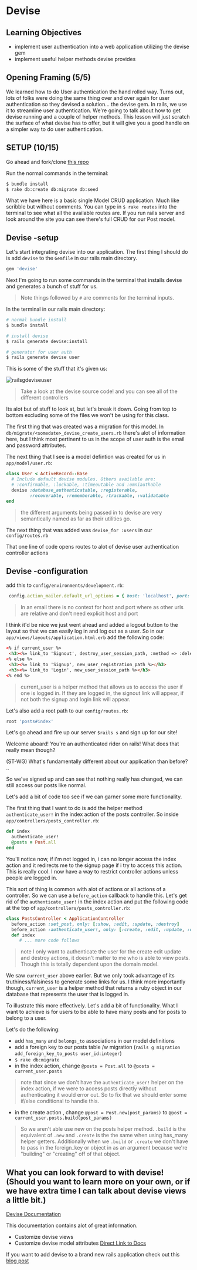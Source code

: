 # Devise

## Learning Objectives
- implement user authentication into a web application utilizing the devise gem
- implement useful helper methods devise provides

## Opening Framing (5/5)

We learned how to do User authentication the hand rolled way. Turns out, lots of folks were doing the same thing over and over again for user authentication so they devised a solution... the devise gem. In rails, we use it to streamline user authentication. We're going to talk about how to get devise running and a couple of helper methods. This lesson will just scratch the surface of what devise has to offer, but it will give you a good handle on a simpler way to do user authentication.

## SETUP (10/15)

Go ahead and fork/clone [this repo](https://github.com/ga-dc/devise_blog/tree/starter)

Run the normal commands in the terminal:

```bash
$ bundle install
$ rake db:create db:migrate db:seed
```

What we have here is a basic single Model CRUD application. Much like scribble but without comments. You can type in `$ rake routes` into the terminal to see what all the available routes are. If you run rails server and look around the site you can see there's full CRUD for our Post model.

## Devise -setup

Let's start integrating devise into our application. The first thing I should do is add `devise` to the `Gemfile` in our rails main directory.

```ruby
gem 'devise'
```

Next I'm going to run some commands in the terminal that installs devise and generates a bunch of stuff for us.

> Note things followed by `#` are comments for the terminal inputs.

In the terminal in our rails main directory:

```bash
# normal bundle install
$ bundle install

# install devise
$ rails generate devise:install

# generator for user auth
$ rails generate devise user
```

This is some of the stuff that it's given us:

![railsgdeviseuser](images/railsgdeviseuser.png)

> Take a look at the devise source code! and you can see all of the different controllers


Its alot but of stuff to look at, but let's break it down. Going from top to bottom excluding some of the files we won't be using for this class.

The first thing that was created was a migration for this model. In `db/migrate/<somedate>_devise_create_users.rb` there's alot of information here, but I think most pertinent to us in the scope of user auth is the email and password attributes.

The next thing that I see is a model defintion was created for us in `app/model/user.rb`:

```ruby
class User < ActiveRecord::Base
  # Include default devise modules. Others available are:
  # :confirmable, :lockable, :timeoutable and :omniauthable
  devise :database_authenticatable, :registerable,
         :recoverable, :rememberable, :trackable, :validatable
end

```

> the different arguments being passed in to devise are very semantically named as far as their utilities go.

The next thing that was added was `devise_for :users` in our `config/routes.rb`

That one line of code opens routes to alot of devise user authentication controller actions


## Devise -configuration
add this to `config/environments/development.rb`:

```ruby
 config.action_mailer.default_url_options = { host: 'localhost', port: 3000 }
 ```
> In an email there is no context for host and port where as other urls are relative and don't need explicit host and port

 I think it'd be nice we just went ahead and added a logout button to the layout so that we can easily log in and log out as a user. So in our `app/views/layouts/application.html.erb` add the following code:


 ```html
<% if current_user %>
  <h3><%= link_to 'Signout', destroy_user_session_path, :method => :delete %></h3>
<% else %>
  <h3><%= link_to 'Signup', new_user_registration_path %></h3>
  <h3><%= link_to 'Login', new_user_session_path %></h3>
<% end %>
```
> current_user is a helper method that allows us to access the user if one is logged in. If they are logged in, the signout link will appear, if not both the signup and login link will appear.


Let's also add a root path to our `config/routes.rb`:

```ruby
root 'posts#index'
```

Let's go ahead and fire up our server `$rails s` and sign up for our site!

Welcome aboard! You're an authenticated rider on rails! What does that really mean though?

(ST-WG) What's fundamentally different about our application than before? ..

So we've signed up and can see that nothing really has changed, we can still access our posts like normal.

Let's add a bit of code too see if we can garner some more functionality.

The first thing that I want to do is add the helper method `authenticate_user!` in the index action of the posts controller. So inside `app/controllers/posts_controller.rb`:

```ruby
def index
  authenticate_user!
  @posts = Post.all
end
```

You'll notice now, if i'm not logged in, i can no longer access the index action and it redirects me to the signup page if i try to access this action. This is really cool. I now have a way to restrict controller actions unless people are logged in.

This sort of thing is common with alot of actions or all actions of a controller. So we can use a `before_action` callback to handle this. Let's get rid of the `authenticate_user!` in the index action and put the following code at the top of `app/controllers/posts_controller.rb`:

```ruby
class PostsController < ApplicationController
  before_action :set_post, only: [:show, :edit, :update, :destroy]
  before_action :authenticate_user!, only: [:create, :edit, :update, :destroy]
  def index
     # ... more code follows
```

> note I only want to authenticate the user for the create edit update and destroy actions, it doesn't matter to me who is able to view posts. Though this is totally dependent upon the domain model.

We saw `current_user` above earlier. But we only took advantage of its truthiness/falsiness to generate some links for us. I think more importantly though, `current_user` is a helper method that returns a ruby object in our database that represents the user that is logged in.

To illustrate this more effectively. Let's add a bit of functionality. What I want to achieve is for users to be able to have many posts and for posts to belong to a user.

Let's do the following:
- add `has_many` and `belongs_to` associations in our model definitions
- add a foreign key to our posts table /w migration (`rails g migration add_foreign_key_to_posts user_id:integer`)
- `$ rake db:migrate`
- in the index action, change `@posts = Post.all` to `@posts = current_user.posts`
> note that since we don't have the `authenticate_user!` helper on the index action, if we were to access posts directly without authenticating it would error out. So to fix that we should enter some if/else conditional to handle this.

- in the create action , change `@post = Post.new(post_params)` to `@post = current_user.posts.build(post_params)`
> So we aren't able use new on the posts helper method. `.build` is the equivalent of `.new` and `.create` is the the same when using has_many helper getters. Additionally when we `.build` or `.create` we don't have to pass in the foreign_key or object in as an argument because we're "building" or "creating" off of that object.

## What you can look forward to with devise! (Should you want to learn more on your own, or if we have extra time I can talk about devise views a little bit.)

[Devise Documentation](https://github.com/plataformatec/devise)

This documentation contains alot of great information.

- Customize devise views
- Customize devise model attributes [Direct Link to Docs](https://github.com/plataformatec/devise#strong-parameters)

If you want to add devise to a brand new rails application check out this [blog post](http://andrewsunglaekim.github.io/Getting-a-handle-on-devise/)
